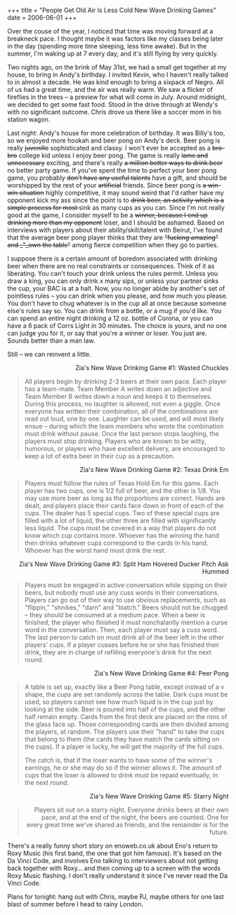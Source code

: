+++
title = "People Get Old Air Is Less Cold New Wave Drinking Games"
date = 2006-06-01
+++

Over the couse of the year, I noticed that time was moving forward at a breakneck pace. I thought maybe it was factors like my classes being later in the day (spending more time sleeping, less time awake). But in the summer, I'm waking up at 7 every day, and it's still flying by very quickly.

Two nights ago, on the brink of May 31st, we had a small get together at my house, to bring in Andy's birthday. I invited Kevin, who I haven't really talked to in almost a decade. He was kind enough to bring a sixpack of Negro. All of us had a great time, and the air was really warm. We saw a flicker of fireflies in the trees &#8211; a preview for what will come in July. Around midnight, we decided to get some fast food. Stood in the drive through at Wendy's with no significant outcome. Chris drove us there like a soccer mom in his station wagon.

Last night: Andy's house for more celebration of birthday. It was Billy's too, so we enjoyed more hookah and beer pong on Andy's deck. Beer pong is really <strike>juvenille</strike> sophisticated and classy. I won't ever be accepted as a <strike>bro-bro</strike> college kid unless I enjoy beer pong. The game is really <strike>lame and unnecessary</strike> exciting, and there's really <strike>a million better ways to drink beer</strike> no better party game. If you've spent the time to perfect your beer pong game, you probably <strike>don't have any useful talents</strike> have a gift, and should be worshipped by the rest of your <strike>artificial</strike> friends. Since beer pong is <strike>a win-win situation</strike> highly competitive, it may sound weird that I'd rather have my opponent kick my ass since the point is to <strike>drink beer, an activity which is a simple process for most </strike> sink as many cups as you can. Since I'm not really good at the game, I consider myself to be a <strike>winner, because I end up drinking more than my opponent</strike> loser, and I should be ashamed. Based on interviews with players about their ability/skill/talent with Beirut, I've found that the average beer pong player thinks that they are <strike>"fucking amazing" and _"_own the table"</strike> among fierce competition when they go to parties.

I suppose there is a certain amount of boredom associated with drinking beer when there are no real constraints or consequences. Think of it as liberating. You can't touch your drink unless the rules permit. Unless you draw a king, you can only drink _x_ many sips, or unless your partner sinks the cup, your BAC is at a halt. Now, you no longer abide by another's set of pointless rules &#8211; you can drink when you please, and how much you please. You don't have to chug whatever is in the cup all at once because someone else's rules say so. You can drink from a bottle, or a mug if you'd like. You can spend an entire night drinking a 12 oz. bottle of Corona, or you can have a 6 pack of Corrs Light in 30 minutes. The choice is yours, and no one can judge you for it, or say that you're a winner or loser. You just are. Sounds better than a man law.

Still &#8211; we can reinvent a little.

<p align="right">
  Zia's New Wave Drinking Game #1: Wasted Chuckles
</p>

> All players begin by drinking 2-3 beers at their own pace. Each player has a team-mate. Team Member A writes down an adjective and Team Member B writes down a noun and keeps it to themselves. During this process, no laughter is allowed, not even a giggle. Once everyone has written their combination, all of the combinations are read out loud, one by one. Laughter can be used, and will most likely ensue &#8211; during which the team members who wrote the combination must drink without pause. Once the last person stops laughing, the players must stop drinking. Players who are known to be witty, humorous, or players who have excellent delivery, are encouraged to keep a lot of extra beer in their cup as a precaution.

<p align="right">
  Zia's New Wave Drinking Game #2: Texas Drink Em
</p>

> Players must follow the rules of Texas Hold Em for this game. Each player has two cups, one is 1/2 full of beer, and the other is 1/8. You may use more beer as long as the proportions are correct. Hands are dealt, and players place their cards face down in front of each of the cups. The dealer has 5 special cups. Two of these special cups are filled with a lot of liquid, the other three are filled with significantly less liquid. The cups must be covered in a way that players do not know which cup contains more. Whoever has the winning the hand then drinks whatever cups correspond to the cards in his hand. Whoever has the worst hand must drink the rest.

<p align="right">
  Zia's New Wave Drinking Game #3: Split Ham Hovered Ducker Pitch Ask Hummed
</p>

> Players must be engaged in active conversation while sipping on their beers, but nobody must use any cuss words in their conversations. Players can go out of their way to use obvious replacements, such as "flippin," "shnikes," "darn" and "biatch." Beers should not be chugged &#8211; they should be consumed at a medium pace. When a beer is finished, the player who finished it must nonchalantly mention a curse word in the conversation. Then, each player must say a cuss word. The last person to catch on must drink all of the beer left in the other players' cups. If a player cusses before he or she has finished their drink, they are in charge of refilling everyone's drink for the next round.

<p align="right">
  Zia's New Wave Drinking Game #4: Peer Pong
</p>

> 
> A table is set up, exactly like a Beer Pong table, except instead of a v shape, the cups are set randomly across the table. Dark cups must be used, so players cannot see how much liquid is in the cup just by looking at the side. Beer is poured into half of the cups, and the other half remain empty. Cards from the first deck are placed on the rims of the glass face up. Those corresponding cards are then divided among the players, at random. The players use their "hand" to take the cups that belong to them (the cards they have match the cards sitting on the cups). If a player is lucky, he will get the majority of the full cups.
> 
> The catch is, that if the loser wants to have some of the winner's earnings, he or she may do so if the winner allows it. The amount of cups that the loser is allowed to drink must be repaid eventually, in the next round.

<p align="right">
  Zia's New Wave Drinking Game #5: Starry Night
</p>

> <p align="right">
>   Players sit out on a starry night. Everyone drinks beers at their own pace, and at the end of the night, the beers are counted. One for every great time we've shared as friends, and the remainder is for the future.
> </p>

There's a really funny short story on enoweb.co.uk about Eno's return to Roxy Music (his first band, the one that got him famous). It's based on the Da Vinci Code, and involves Eno talking to interviewers about not getting back together with Roxy&#8230; and then coming up to a screen with the words Roxy Music flashing. I don't really understand it since I've never read the Da Vinci Code.

Plans for tonight: hang out with Chris, maybe PJ, maybe others for one last blast of summer before I head to rainy London.